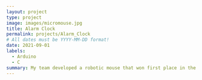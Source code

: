 ```yaml
---
layout: project
type: project
image: images/micromouse.jpg
title: Alarm Clock
permalink: projects/Alarm_Clock
# All dates must be YYYY-MM-DD format!
date: 2021-09-01
labels:
  - Arduino
  - C
summary: My team developed a robotic mouse that won first place in the 2015 UH Micromouse competition.
---
```

